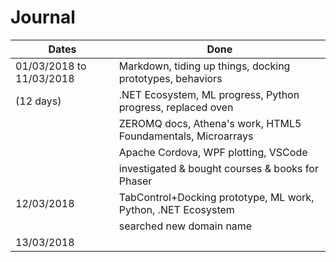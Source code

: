 # Journal

| Dates			            | Done			                                               |
| --------------------------|--------------------------------------------------------------|
| 01/03/2018 to  11/03/2018 | Markdown, tiding up things, docking prototypes, behaviors    |
| (12 days)                 | .NET Ecosystem, ML progress, Python progress, replaced oven  |
|                           | ZEROMQ docs, Athena's work, HTML5 Foundamentals, Microarrays |
|                           | Apache Cordova, WPF plotting, VSCode
|                           | investigated & bought courses & books for Phaser
| 12/03/2018                | TabControl+Docking prototype, ML work, Python, .NET Ecosystem|
|                           | searched new domain name                                     |
| 13/03/2018                |     |